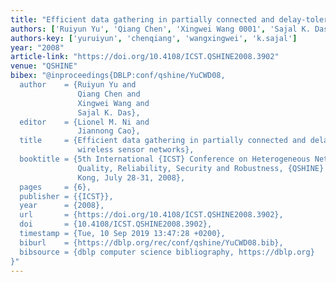 ```yaml
---
title: "Efficient data gathering in partially connected and delay-tolerant wireless sensor networks"
authors: ['Ruiyun Yu', 'Qiang Chen', 'Xingwei Wang 0001', 'Sajal K. Das 0001']
authors-key: ['yuruiyun', 'chenqiang', 'wangxingwei', 'k.sajal']
year: "2008"
article-link: "https://doi.org/10.4108/ICST.QSHINE2008.3902"
venue: "QSHINE"
bibex: "@inproceedings{DBLP:conf/qshine/YuCWD08,
  author    = {Ruiyun Yu and
               Qiang Chen and
               Xingwei Wang and
               Sajal K. Das},
  editor    = {Lionel M. Ni and
               Jiannong Cao},
  title     = {Efficient data gathering in partially connected and delay-tolerant
               wireless sensor networks},
  booktitle = {5th International {ICST} Conference on Heterogeneous Networking for
               Quality, Reliability, Security and Robustness, {QSHINE} 2008, Hong
               Kong, July 28-31, 2008},
  pages     = {6},
  publisher = {{ICST}},
  year      = {2008},
  url       = {https://doi.org/10.4108/ICST.QSHINE2008.3902},
  doi       = {10.4108/ICST.QSHINE2008.3902},
  timestamp = {Tue, 10 Sep 2019 13:47:28 +0200},
  biburl    = {https://dblp.org/rec/conf/qshine/YuCWD08.bib},
  bibsource = {dblp computer science bibliography, https://dblp.org}
}"
---
```

